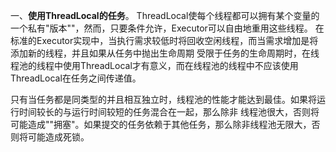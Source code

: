 一、**使用ThreadLocal的任务**。
    ThreadLocal使每个线程都可以拥有某个变量的一个私有"版本""，然而，只要条件允许，Executor可以自由地重用这些线程。
    在标准的Executor实现中，当执行需求较低时将回收空闲线程，而当需求增加是将添加新的线程，并且如果从任务中抛出生命周期
    受限于任务的生命周期时，在线程池的线程中使用ThreadLocal才有意义，而在线程池的线程中不应该使用ThreadLocal在任务之间传递值。
    
只有当任务都是同类型的并且相互独立时，线程池的性能才能达到最佳。如果将运行时间较长的与运行时间较短的任务混合在一起，那么除非
线程池很大，否则将可能造成""拥塞"。如果提交的任务依赖于其他任务，那么除非线程池无限大，否则将可能造成死锁。
    